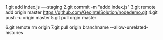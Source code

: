 1.git add index.js    ---staging
2.git commit -m "addd index.js"
3.git remote add origin master https://github.com/GeoIntelSolution/nodedemo.git
4.git push -u origin master
5.git pull orgin master





6.git remote rm origin
7.git pull origin branchname --allow-unrelated-histories




